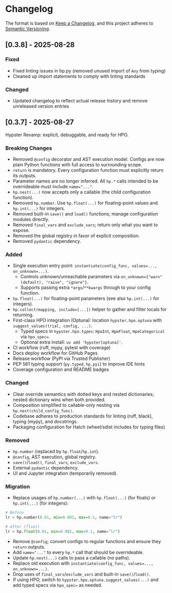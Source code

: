 # Changelog

The format is based on [Keep a Changelog](https://keepachangelog.com/en/1.0.0/),
and this project adheres to [Semantic Versioning](https://semver.org/spec/v2.0.0.html).

## [0.3.8] - 2025-08-28

### Fixed
- Fixed linting issues in hp.py (removed unused import of `Any` from typing)
- Cleaned up import statements to comply with linting standards

### Changed
- Updated changelog to reflect actual release history and remove unreleased version entries

## [0.3.7] - 2025-08-27

Hypster Revamp: explicit, debuggable, and ready for HPO.

### Breaking Changes
- Removed `@config` decorator and AST execution model. Configs are now plain Python functions with full access to surrounding scope.
- `return` is mandatory. Every configuration function must explicitly return its outputs.
- Parameter names are no longer inferred. All `hp.*` calls intended to be overrideable must include `name="..."`.
- `hp.nest(...)` now accepts only a callable (the child configuration function).
- Removed `hp.number`. Use `hp.float(...)` for floating-point values and `hp.int(...)` for integers.
- Removed built-in `save()` and `load()` functions; manage configuration modules directly.
- Removed `final_vars` and `exclude_vars`; return only what you want to expose.
- Removed the global registry in favor of explicit composition.
- Removed `pydantic` dependency.

### Added
- Single execution entry point: `instantiate(config_func, values=..., on_unknown=...)`.
  - Controls unknown/unreachable parameters via `on_unknown={"warn" (default), "raise", "ignore"}`.
  - Supports passing extra `*args`/`**kwargs` through to your config function.
- `hp.float(...)` for floating-point parameters (see also `hp.int(...)` for integers).
- `hp.collect(mapping, include=[...])` helper to gather and filter locals for returning.
- First-class HPO integration (Optuna): location `hypster.hpo.optuna` with `suggest_values(trial, config, ...)`.
  - Typed specs in `hypster.hpo.types`: `HpoInt`, `HpoFloat`, `HpoCategorical` via `hpo_spec=`.
  - Optional extra install: `uv add 'hypster[optuna]'`.
- CI workflow (ruff, mypy, pytest with coverage)
- Docs deploy workflow for GitHub Pages
- Release workflow (PyPI via Trusted Publisher)
- PEP 561 typing support (`py.typed`, `hp.pyi`) to improve IDE hints
- Coverage configuration and README badges

### Changed
- Clear override semantics with dotted keys and nested dictionaries; nested dictionary wins when both provided.
- Composition simplified to callable-only nesting via `hp.nest(child_config_func)`.
- Codebase adheres to production standards for linting (ruff, black), typing (mypy), and docstrings.
- Packaging configuration for Hatch (wheel/sdist includes for typing files)

### Removed
- `hp.number` (replaced by `hp.float`/`hp.int`).
- `@config`, AST execution, global registry.
- `save()`/`load()`, `final_vars`, `exclude_vars`.
- External `pydantic` dependency.
- UI and Jupyter integration (temporarily removed).

### Migration
- Replace usages of `hp.number(...)` with `hp.float(...)` (for floats) or `hp.int(...)` (for integers):

```python
# Before
lr = hp.number(0.01, min=0.001, max=0.1, name="lr")

# After (float)
lr = hp.float(0.01, min=0.001, max=0.1, name="lr")
```

- Remove `@config`; convert configs to regular functions and ensure they `return` outputs.
- Add `name="..."` to every `hp.*` call that should be overrideable.
- Update `hp.nest(...)` calls to pass a callable (no paths).
- Replace old execution with `instantiate(config_func, values=..., on_unknown=...)`.
- Drop uses of `final_vars`/`exclude_vars` and built-in `save()`/`load()`.
- If using HPO, switch to `hypster.hpo.optuna.suggest_values(...)` and add typed specs via `hpo_spec=` as needed.
